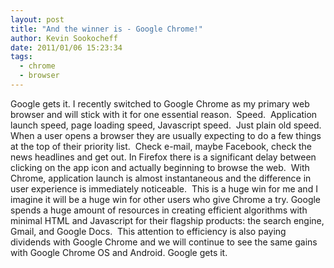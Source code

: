 ```yaml
---
layout: post
title: "And the winner is - Google Chrome!"
author: Kevin Sookocheff
date: 2011/01/06 15:23:34
tags:
  - chrome
  - browser
---
```


Google gets it. I recently switched to Google Chrome as my primary web browser and will stick with it for one essential reason.  Speed.  Application launch speed, page loading speed, Javascript speed.  Just plain old speed. When a user opens a browser they are usually expecting to do a few things at the top of their priority list.  Check e-mail, maybe Facebook, check the news headlines and get out. In Firefox there is a significant delay between clicking on the app icon and actually beginning to browse the web.  With Chrome, application launch is almost instantaneous and the difference in user experience is immediately noticeable.  This is a huge win for me and I imagine it will be a huge win for other users who give Chrome a try. Google spends a huge amount of resources in creating efficient algorithms with minimal HTML and Javascript for their flagship products: the search engine, Gmail, and Google Docs.  This attention to efficiency is also paying dividends with Google Chrome and we will continue to see the same gains with Google Chrome OS and Android. Google gets it.
